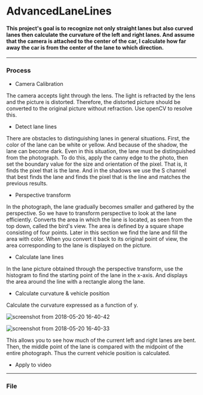 # AdvancedLaneLines
#### This project's goal is to recognize not only straight lanes but also curved lanes then calculate the curvature of the left and right lanes. And assume that the camera is attached to the center of the car, I calculate how far away the car is from the center of the lane to which direction.
----
### Process
- Camera Calibration

The camera accepts light through the lens. The light is refracted by the lens and the picture is distorted. Therefore, the distorted picture should be converted to the original picture without refraction. Use openCV to resolve this.

- Detect lane lines 

There are obstacles to distinguishing lanes in general situations. First, the color of the lane can be white or yellow. And because of the shadow, the lane can become dark. Even in this situation, the lane must be distinguished from the photograph. To do this, apply the canny edge to the photo, then set the boundary value for the size and orientation of the pixel. That is, it finds the pixel that is the lane. And in the shadows we use the S channel that best finds the lane and finds the pixel that is the line and matches the previous results.

- Perspective transform

In the photograph, the lane gradually becomes smaller and gathered by the perspective. So we have to transform perspective to look at the lane efficiently. Converts the area in which the lane is located, as seen from the top down, called the bird's view. The area is defined by a square shape consisting of four points. Later in this section we find the lane and fill the area with color. When you convert it back to its original point of view, the area corresponding to the lane is displayed on the picture.

- Calculate lane lines

In the lane picture obtained through the perspective transform, use the histogram to find the starting point of the lane in the x-axis. And displays the area around the line with a rectangle along the lane.

- Calculate curvature & vehicle position

Calculate the curvature expressed as a function of y. 

![screenshot from 2018-05-20 16-40-42](https://user-images.githubusercontent.com/35591154/40276770-915bd2e8-5c4d-11e8-9cee-20eedc7defb4.png)


![screenshot from 2018-05-20 16-40-33](https://user-images.githubusercontent.com/35591154/40276792-0300a1ee-5c4e-11e8-8f68-f46a5bd6738b.png)


This allows you to see how much of the current left and right lanes are bent. Then, the middle point of the lane is compared with the midpoint of the entire photograph. Thus the current vehicle position is calculated.


- Apply to video


----
### File 

